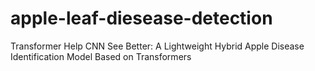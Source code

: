 # apple-leaf-diesease-detection
Transformer Help CNN See Better: A Lightweight Hybrid Apple Disease Identification Model Based on Transformers
